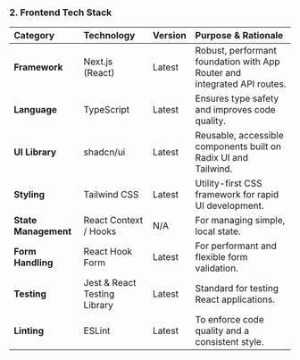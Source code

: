 ### **2. Frontend Tech Stack**

| Category | Technology | Version | Purpose & Rationale |
| :---- | :---- | :---- | :---- |
| **Framework** | Next.js (React) | Latest | Robust, performant foundation with App Router and integrated API routes. |
| **Language** | TypeScript | Latest | Ensures type safety and improves code quality. |
| **UI Library** | shadcn/ui | Latest | Reusable, accessible components built on Radix UI and Tailwind. |
| **Styling** | Tailwind CSS | Latest | Utility-first CSS framework for rapid UI development. |
| **State Management** | React Context / Hooks | N/A | For managing simple, local state. |
| **Form Handling** | React Hook Form | Latest | For performant and flexible form validation. |
| **Testing** | Jest & React Testing Library | Latest | Standard for testing React applications. |
| **Linting** | ESLint | Latest | To enforce code quality and a consistent style. |
